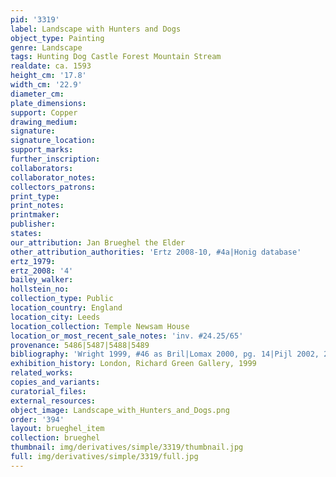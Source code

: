 ```yaml
---
pid: '3319'
label: Landscape with Hunters and Dogs
object_type: Painting
genre: Landscape
tags: Hunting Dog Castle Forest Mountain Stream
realdate: ca. 1593
height_cm: '17.8'
width_cm: '22.9'
diameter_cm: 
plate_dimensions: 
support: Copper
drawing_medium: 
signature: 
signature_location: 
support_marks: 
further_inscription: 
collaborators: 
collaborator_notes: 
collectors_patrons: 
print_type: 
print_notes: 
printmaker: 
publisher: 
states: 
our_attribution: Jan Brueghel the Elder
other_attribution_authorities: 'Ertz 2008-10, #4a|Honig database'
ertz_1979: 
ertz_2008: '4'
bailey_walker: 
hollstein_no: 
collection_type: Public
location_country: England
location_city: Leeds
location_collection: Temple Newsam House
location_or_most_recent_sale_notes: 'inv. #24.25/65'
provenance: 5486|5487|5488|5489
bibliography: 'Wright 1999, #46 as Bril|Lomax 2000, pg. 14|Pijl 2002, 276-77, as Brueghel'
exhibition_history: London, Richard Green Gallery, 1999
related_works: 
copies_and_variants: 
curatorial_files: 
external_resources: 
object_image: Landscape_with_Hunters_and_Dogs.png
order: '394'
layout: brueghel_item
collection: brueghel
thumbnail: img/derivatives/simple/3319/thumbnail.jpg
full: img/derivatives/simple/3319/full.jpg
---
```

